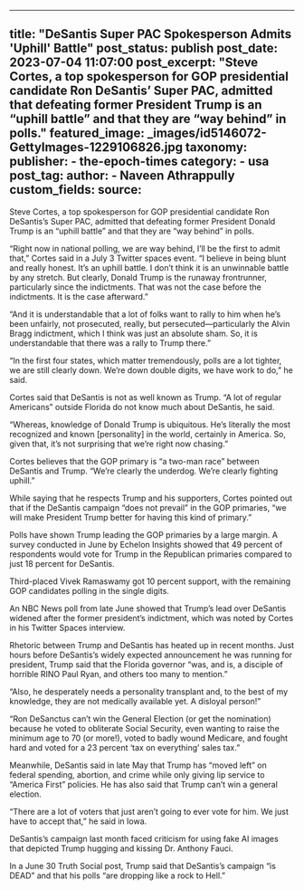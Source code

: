 
---
title: "DeSantis Super PAC Spokesperson Admits &#39;Uphill&#39; Battle" 
post_status: publish
post_date: 2023-07-04 11:07:00 
post_excerpt: "Steve Cortes, a top spokesperson for GOP presidential candidate Ron DeSantis’ Super PAC, admitted that defeating former President Trump is an “uphill battle” and that they are “way behind” in polls."
featured_image: _images/id5146072-GettyImages-1229106826.jpg 
taxonomy:
    publisher:
        - the-epoch-times
    category:
        - usa 
    post_tag:
    author:
        - Naveen Athrappully
custom_fields:
    source: 
---
Steve Cortes, a top spokesperson for GOP presidential candidate Ron DeSantis’s Super PAC, admitted that defeating former President Donald Trump is an “uphill battle” and that they are “way behind” in polls.

“Right now in national polling, we are way behind, I’ll be the first to admit that,” Cortes said in a July 3 Twitter spaces event. “I believe in being blunt and really honest. It’s an uphill battle. I don’t think it is an unwinnable battle by any stretch. But clearly, Donald Trump is the runaway frontrunner, particularly since the indictments. That was not the case before the indictments. It is the case afterward.”

“And it is understandable that a lot of folks want to rally to him when he’s been unfairly, not prosecuted, really, but persecuted—particularly the Alvin Bragg indictment, which I think was just an absolute sham. So, it is understandable that there was a rally to Trump there.”

“In the first four states, which matter tremendously, polls are a lot tighter, we are still clearly down. We’re down double digits, we have work to do,” he said.

Cortes said that DeSantis is not as well known as Trump. “A lot of regular Americans” outside Florida do not know much about DeSantis, he said.

“Whereas, knowledge of Donald Trump is ubiquitous. He’s literally the most recognized and known [personality] in the world, certainly in America. So, given that, it’s not surprising that we’re right now chasing.”

Cortes believes that the GOP primary is “a two-man race” between DeSantis and Trump. “We’re clearly the underdog. We’re clearly fighting uphill.”

While saying that he respects Trump and his supporters, Cortes pointed out that if the DeSantis campaign “does not prevail” in the GOP primaries, “we will make President Trump better for having this kind of primary.”

Polls have shown Trump leading the GOP primaries by a large margin. A survey conducted in June by Echelon Insights showed that 49 percent of respondents would vote for Trump in the Republican primaries compared to just 18 percent for DeSantis.

Third-placed Vivek Ramaswamy got 10 percent support, with the remaining GOP candidates polling in the single digits.

An NBC News poll from late June showed that Trump’s lead over DeSantis widened after the former president’s indictment, which was noted by Cortes in his Twitter Spaces interview.

Rhetoric between Trump and DeSantis has heated up in recent months. Just hours before DeSantis’s widely expected announcement he was running for president, Trump said that the Florida governor “was, and is, a disciple of horrible RINO Paul Ryan, and others too many to mention.”

“Also, he desperately needs a personality transplant and, to the best of my knowledge, they are not medically available yet. A disloyal person!”

“Ron DeSanctus can’t win the General Election (or get the nomination) because he voted to obliterate Social Security, even wanting to raise the minimum age to 70 (or more!), voted to badly wound Medicare, and fought hard and voted for a 23 percent ‘tax on everything’ sales tax.”

Meanwhile, DeSantis said in late May that Trump has “moved left” on federal spending, abortion, and crime while only giving lip service to “America First” policies. He has also said that Trump can’t win a general election.

“There are a lot of voters that just aren’t going to ever vote for him. We just have to accept that,” he said in Iowa.

DeSantis’s campaign last month faced criticism for using fake AI images that depicted Trump hugging and kissing Dr. Anthony Fauci.

In a June 30 Truth Social post, Trump said that DeSantis’s campaign “is DEAD” and that his polls “are dropping like a rock to Hell.” 